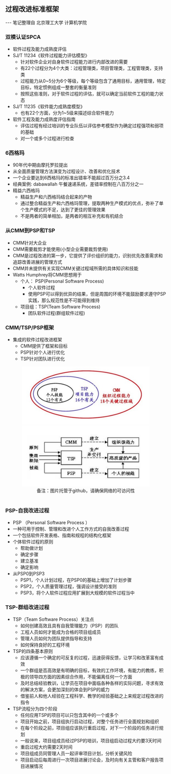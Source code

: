 过程改进标准框架
---

--- 笔记整理自 北京理工大学 计算机学院

### 双模认证SPCA

- 软件过程及能力成熟度评估
- SJ/T 11234《软件过程能力评估模型》
    * 针对软件企业对自身软件过程能力进行内部改进的需要
    * 有22个过程分为4个大类：过程管理类，项目管理类，工程管理类，支持类
    * 过程能力从0~5分为6个等级，每个等级包含了通用目标，通用管理，特定目标，特定惯例组成一整套的衡量准则
    * 按照这些准则，对于软件过程的评估，就可以确定当前软件工程的能力状态
- SJ/T 11235《软件能力成熟度模型》
    * 也有22个方面，分为1~5级来描述综合软件能力
- 软件工程及能力成熟度评估指南
    * 评估过程有经过培训的专业队伍以评估参考模型作为确定过程强项和弱项的基础
    * 对一个或多个过程进行检查

### 6西格玛

- 90年代中期由摩托罗拉提出
- 从全面质量管理方法演变为过程设计、改善和优化技术
- 一个企业要达到6西格玛的标准出错率不能超过百万分之3.4
- 经典案例: dabawallah 午餐速递系统，差错率控制在八百万分之一
- 精益六西格玛
    * 精益生产和六西格玛结合起来的产物
    * 通过整合精益生产和六西格玛管理，提取两种生产模式的优点，弥补了单个生产模式的不足，达到了更佳的管理效果
    * 不是两者的简单相加，是两者的相互补充和有机结合

### 从CMM到PSP和TSP

- CMM针对大企业
- CMM需要裁剪才能使用(小型企业需要裁剪使用)
- CMM是过程改进的第一步，它提供了评价组织的能力，识别优先改善需求和追踪改善进展的管理方式
- CMM并未提供有关实现CMM关键过程域所需的具体知识和技能
- Watts Humphrey将CMM思想用于
    * 个人： PSP(Personal Software Process)
        * 个人软件过程
        * 使用PSP可以得到优异的结果，但是周围的环境不能鼓励要求遵守PSP实践，那么规范性是不可能得到维持
    * 项目组：TSP(Team Software Process)
        * 团队软件过程(群组软件过程)

### CMM/TSP/PSP框架

- 集成的软件过程改进框架
    * CMM提供了框架和目标
    * PSP针对个人进行优化
    * TSP针对团队进行优化

<div align="center">
    <img width="400" src="./screenshot/100.jpg">
    <br />
    <img width="400" src="./screenshot/101.jpg">
    <br />
    <div style="text-align:center">备注：图片托管于github，请确保网络的可访问性</div>
    <br />
</div>

### PSP-自我改进过程

- PSP （Personal Software Process ）
- 一种可用于控制、管理和改进个人工作方式的自我改善过程
- 一个包括软件开发表格、指南和规程的结构化框架
- 个体软件过程的原则
    * 帮助做计划
    * 确定步骤
    * 建立基准
    * 确定影响
- 从PSP0到PSP3
    * PSP1，个人计划过程，在PSP0的基础上增加了计划步骤
    * PSP2，个人质量管理过程，强调设计接受的准则
    * PSP3，将个人软件过程应用扩展到大规模的软件过程当中

### TSP-群组改进过程

- TSP（Team Software Process）关注点
    * 如何创建高效且具有自我管理能力（PSP）的团队
    * 工程人员如何才能成为合格的项目组成员
    * 管理人员如何为团队提供指导和支持
    * 如何保持良好的工程环境
- TSP的四条基本原则
    * 应该遵循一个确定的可反复的过程，迅速获得反馈，让学习和改革富有成效
    * 一个群组是否高效是有明确的目标，有效的工作环境，有能力的教练，积极的领导四方面的因素综合作用，不能偏离任何一个方面
    * 及时总结经验教训，让学员在项目中面临各种各样的实际问题，寻求有效的解决方案，会更加深刻的体会到PSP的威力
    * 借鉴前人和他人经验在工程科学、教学的经验基础之上来规定过程改进的指令
- TSP流程分为四个阶段
    * 任何应用TSP的项目可以只包含其中的一个或多个
    * 项目开始之前，项目组执行启动过程，对整个任务进行全面规划和组织
    * 在每个阶段之前，项目组应该执行重启过程，对下一个阶段的任务进行规划
    * 一般说来，项目组成员经过PSP的培训，项目组启动过程大约要3天时间
    * 重启过程大约需要2天时间
    * 项目组成员同管理人员一起评审项目计划，分析关键风险
    * 项目启动后每周进行一次项目进展讨论会，及时向有关主管和客户报告项目进展情况
